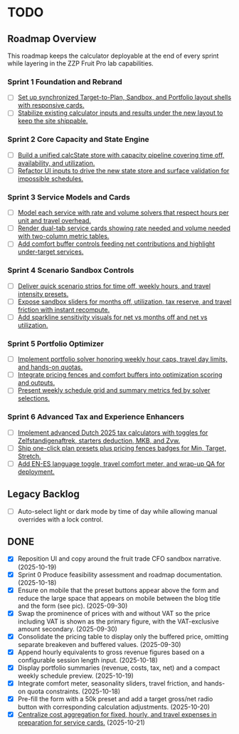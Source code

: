 # TODO

## Roadmap Overview
This roadmap keeps the calculator deployable at the end of every sprint while layering in the ZZP Fruit Pro lab capabilities.

### Sprint 1 Foundation and Rebrand
- [ ] [Set up synchronized Target-to-Plan, Sandbox, and Portfolio layout shells with responsive cards.](ROADMAP.md#task-12-set-up-synchronized-target-to-plan-sandbox-and-portfolio-layout-shells-with-responsive-cards)
- [ ] [Stabilize existing calculator inputs and results under the new layout to keep the site shippable.](ROADMAP.md#task-13-stabilize-existing-calculator-inputs-and-results-under-the-new-layout-to-keep-the-site-shippable)

### Sprint 2 Core Capacity and State Engine
- [ ] [Build a unified calcState store with capacity pipeline covering time off, availability, and utilization.](ROADMAP.md#task-21-build-a-unified-calcstate-store-with-capacity-pipeline-covering-time-off-availability-and-utilization)
- [ ] [Refactor UI inputs to drive the new state store and surface validation for impossible schedules.](ROADMAP.md#task-22-refactor-ui-inputs-to-drive-the-new-state-store-and-surface-validation-for-impossible-schedules)

### Sprint 3 Service Models and Cards
- [ ] [Model each service with rate and volume solvers that respect hours per unit and travel overhead.](ROADMAP.md#task-31-model-each-service-with-rate-and-volume-solvers-that-respect-hours-per-unit-and-travel-overhead)
- [ ] [Render dual-tab service cards showing rate needed and volume needed with two-column metric tables.](ROADMAP.md#task-32-render-dual-tab-service-cards-showing-rate-needed-and-volume-needed-with-two-column-metric-tables)
- [ ] [Add comfort buffer controls feeding net contributions and highlight under-target services.](ROADMAP.md#task-33-add-comfort-buffer-controls-feeding-net-contributions-and-highlight-under-target-services)

### Sprint 4 Scenario Sandbox Controls
- [ ] [Deliver quick scenario strips for time off, weekly hours, and travel intensity presets.](ROADMAP.md#task-41-deliver-quick-scenario-strips-for-time-off-weekly-hours-and-travel-intensity-presets)
- [ ] [Expose sandbox sliders for months off, utilization, tax reserve, and travel friction with instant recompute.](ROADMAP.md#task-42-expose-sandbox-sliders-for-months-off-utilization-tax-reserve-and-travel-friction-with-instant-recompute)
- [ ] [Add sparkline sensitivity visuals for net vs months off and net vs utilization.](ROADMAP.md#task-43-add-sparkline-sensitivity-visuals-for-net-vs-months-off-and-net-vs-utilization)

### Sprint 5 Portfolio Optimizer
- [ ] [Implement portfolio solver honoring weekly hour caps, travel day limits, and hands-on quotas.](ROADMAP.md#task-51-implement-portfolio-solver-honoring-weekly-hour-caps-travel-day-limits-and-hands-on-quotas)
- [ ] [Integrate pricing fences and comfort buffers into optimization scoring and outputs.](ROADMAP.md#task-52-integrate-pricing-fences-and-comfort-buffers-into-optimization-scoring-and-outputs)
- [ ] [Present weekly schedule grid and summary metrics fed by solver selections.](ROADMAP.md#task-53-present-weekly-schedule-grid-and-summary-metrics-fed-by-solver-selections)

### Sprint 6 Advanced Tax and Experience Enhancers
- [ ] [Implement advanced Dutch 2025 tax calculators with toggles for Zelfstandigenaftrek, starters deduction, MKB, and Zvw.](ROADMAP.md#task-61-implement-advanced-dutch-2025-tax-calculators-with-toggles-for-zelfstandigenaftrek-starters-deduction-mkb-and-zvw)
- [ ] [Ship one-click plan presets plus pricing fences badges for Min, Target, Stretch.](ROADMAP.md#task-62-ship-one-click-plan-presets-plus-pricing-fences-badges-for-min-target-stretch)
- [ ] [Add EN-ES language toggle, travel comfort meter, and wrap-up QA for deployment.](ROADMAP.md#task-63-add-en-es-language-toggle-travel-comfort-meter-and-wrap-up-qa-for-deployment)

## Legacy Backlog
- [ ] Auto-select light or dark mode by time of day while allowing manual overrides with a lock control.

## DONE
- [x] Reposition UI and copy around the fruit trade CFO sandbox narrative. (2025-10-19)
- [x] Sprint 0 Produce feasibility assessment and roadmap documentation. (2025-10-18)
- [x] Ensure on mobile that the preset buttons appear above the form and reduce the large space that appears on mobile between the blog title and the form (see pic). (2025-09-30)
- [x] Swap the prominence of prices with and without VAT so the price including VAT is shown as the primary figure, with the VAT-exclusive amount secondary. (2025-09-30)
- [x] Consolidate the pricing table to display only the buffered price, omitting separate breakeven and buffered values. (2025-09-30)
- [x] Append hourly equivalents to gross revenue figures based on a configurable session length input. (2025-10-18)
- [x] Display portfolio summaries (revenue, costs, tax, net) and a compact weekly schedule preview. (2025-10-19)
- [x] Integrate comfort meter, seasonality sliders, travel friction, and hands-on quota constraints. (2025-10-18)
- [x] Pre-fill the form with a 50k preset and add a target gross/net radio button with corresponding calculation adjustments. (2025-10-20)
- [x] [Centralize cost aggregation for fixed, hourly, and travel expenses in preparation for service cards.](ROADMAP.md#task-23-centralize-cost-aggregation-for-fixed-hourly-and-travel-expenses-in-preparation-for-service-cards) (2025-10-21)
